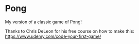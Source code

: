 # Pong

My version of a classic game of Pong!

Thanks to Chris DeLeon for his free course on how to make this:
https://www.udemy.com/code-your-first-game/
